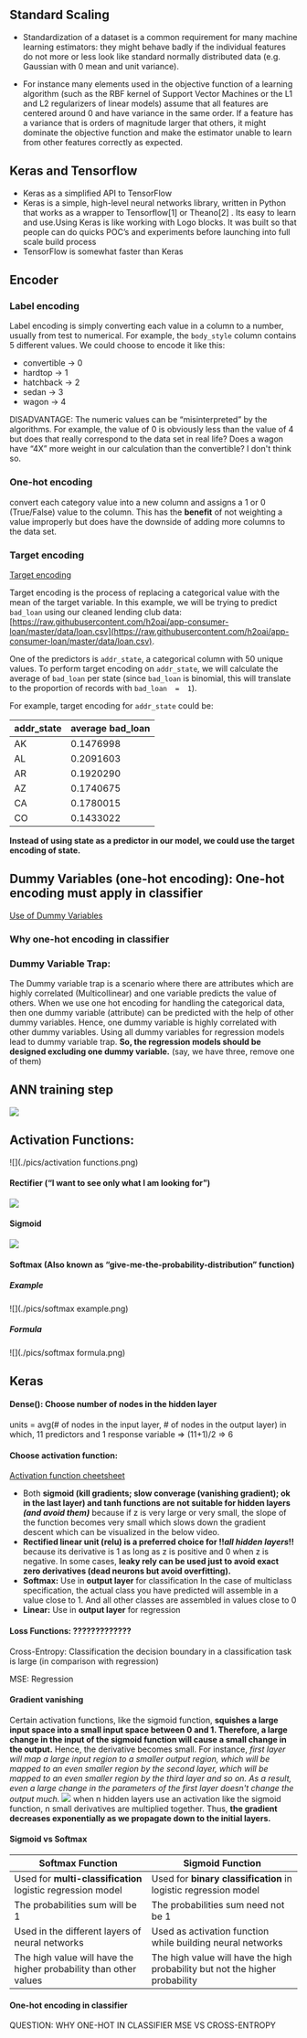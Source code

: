 ## Standard Scaling 
* Standardization of a dataset is a common requirement for many machine learning estimators: they might behave badly if the individual features do not more or less look like standard normally distributed data (e.g. Gaussian with 0 mean and unit variance).

* For instance many elements used in the objective function of a learning algorithm (such as the RBF kernel of Support Vector Machines or the L1 and L2 regularizers of linear models) assume that all features are centered around 0 and have variance in the same order. If a feature has a variance that is orders of magnitude larger that others, it might dominate the objective function and make the estimator unable to learn from other features correctly as expected.

## Keras and Tensorflow
* Keras as a simplified API to TensorFlow
* Keras is a simple, high-level neural networks library, written in Python that works as a wrapper to Tensorflow[1] or Theano[2] . Its easy to learn and use.Using Keras is like working with Logo blocks. It was built so that people can do quicks POC’s and experiments before launching into full scale build process
* TensorFlow is somewhat faster than Keras

## Encoder
[]([https://maxhalford.github.io/blog/target-encoding-done-the-right-way/](https://maxhalford.github.io/blog/target-encoding-done-the-right-way/))

### Label encoding

Label encoding is simply converting each value in a column to a number, usually from test to numerical. For example, the  `body_style`  column contains 5 different values. We could choose to encode it like this:

-   convertible -> 0
-   hardtop -> 1
-   hatchback -> 2
-   sedan -> 3
-   wagon -> 4

DISADVANTAGE:
The numeric values can be “misinterpreted” by the algorithms. For example, the value of 0 is obviously less than the value of 4 but does that really correspond to the data set in real life? Does a wagon have “4X” more weight in our calculation than the convertible? I don't think so.

### One-hot encoding

convert each category value into a new column and assigns a 1 or 0 (True/False) value to the column. This has the **benefit** of not weighting a value improperly but does have the downside of adding more columns to the data set.

### Target encoding
[Target encoding]([http://docs.h2o.ai/h2o/latest-stable/h2o-docs/data-munging/target-encoding.html](http://docs.h2o.ai/h2o/latest-stable/h2o-docs/data-munging/target-encoding.html)) 

Target encoding is the process of replacing a categorical value with the mean of the target variable. In this example, we will be trying to predict  `bad_loan`  using our cleaned lending club data:  [https://raw.githubusercontent.com/h2oai/app-consumer-loan/master/data/loan.csv](https://raw.githubusercontent.com/h2oai/app-consumer-loan/master/data/loan.csv).

One of the predictors is  `addr_state`, a categorical column with 50 unique values. To perform target encoding on  `addr_state`, we will calculate the average of  `bad_loan`  per state (since  `bad_loan`  is binomial, this will translate to the proportion of records with  `bad_loan  =  1`).

For example, target encoding for  `addr_state`  could be:

|addr_state |average bad_loan|
|-------------|--------------|
|AK |0.1476998|
|AL | 0.2091603|
AR|0.1920290
AZ|0.1740675
CA|0.1780015
CO|0.1433022

**Instead of using state as a predictor in our model, we could use the target encoding of state.**


## Dummy Variables (one-hot encoding): One-hot encoding must apply in classifier
[Use of Dummy Variables](https://www.moresteam.com/WhitePapers/download/dummy-variables.pdf)


### Why one-hot encoding in classifier



### Dummy Variable Trap: 
The Dummy variable trap is a scenario where there are attributes which are highly correlated (Multicollinear) and one variable predicts the value of others. When we use one hot encoding for handling the categorical data, then one dummy variable (attribute) can be predicted with the help of other dummy variables. Hence, one dummy variable is highly correlated with other dummy variables. Using all dummy variables for regression models lead to dummy variable trap. **So, the regression models should be designed excluding one dummy variable.** (say, we have three, remove one of them)

## ANN training step
![](./pics/ANN_training_step.png)

## Activation Functions:

![](./pics/activation functions.png)

#### Rectifier (“I want to see only what I am looking for”)
![](./pics/rectifier.png)
#### Sigmoid
![](./pics/sigmoid.png)
#### Softmax (Also known as “give-me-the-probability-distribution” function)
##### Example
![](./pics/softmax example.png)
##### Formula
![](./pics/softmax formula.png)

## Keras 
#### Dense(): Choose number of nodes in the hidden layer
units = avg(# of nodes in the input layer, # of nodes in the output layer)
in which, 11 predictors and 1 response variable => (11+1)/2 => 6

#### Choose activation function:
[Activation function cheetsheet](https://ml-cheatsheet.readthedocs.io/en/latest/activation_functions.html)
* Both **sigmoid (kill gradients; slow converage (vanishing gradient); ok in the last layer) and tanh functions are not suitable for hidden layers *(and avoid them)*** because if z is very large or very small, the slope of the function becomes very small which slows down the gradient descent which can be visualized in the below video. 
* **Rectified linear unit (relu) is a preferred choice for !!*all hidden layers*!!** because its derivative is 1 as long as z is positive and 0 when z is negative. In some cases, **leaky rely can be used just to avoid exact zero derivatives (dead neurons but avoid overfitting).**
* **Softmax:** Use in **output layer** for classification In the case of multiclass specification, the actual class you have predicted will assemble in a value close to 1. And all other classes are assembled in values close to 0
* **Linear:** Use in **output layer** for regression

#### Loss Functions: ?????????????
Cross-Entropy: Classification the decision boundary in a classification task is large (in comparison with regression)

MSE: Regression

#### Gradient vanishing
Certain activation functions, like the sigmoid function, **squishes a large input space into a small input space between 0 and 1. Therefore, a large change in the input of the sigmoid function will cause a small change in the output.** Hence, the derivative becomes small. For instance, *first layer will map a large input region to a smaller output region, which will be mapped to an even smaller region by the second layer, which will be mapped to an even smaller region by the third layer and so on. As a result, even a large change in the parameters of the first layer doesn't change the output much.*
![](./pics/sigmoid&dev.png)
when n hidden layers use an activation like the sigmoid function, n small derivatives are multiplied together. Thus, **the gradient decreases exponentially as we propagate down to the initial layers.**

#### Sigmoid vs Softmax
|Softmax Function|	Sigmoid Function|
|-------|----------|
|Used for **multi-classification** logistic regression model|Used for **binary classification** in logistic regression model|
|The probabilities sum will be 1	| The probabilities sum need not be 1|
|Used in the different layers of neural networks| Used as activation function while building neural networks|
|The high value will have the higher probability than other values|The high value will have the high probability but not the higher probability|


#### One-hot encoding in classifier

QUESTION: WHY ONE-HOT IN CLASSIFIER
MSE VS CROSS-ENTROPY
<!--stackedit_data:
eyJoaXN0b3J5IjpbLTE1NDUwNDc3MjcsLTM3MTM4MzMyMSwtMj
g1OTMyMDAwLC03NzI3OTQ0MjMsNzE5NTg4MjAzLDE2NzQ5MDUx
MzAsMTcwMjMxNjI4XX0=
-->